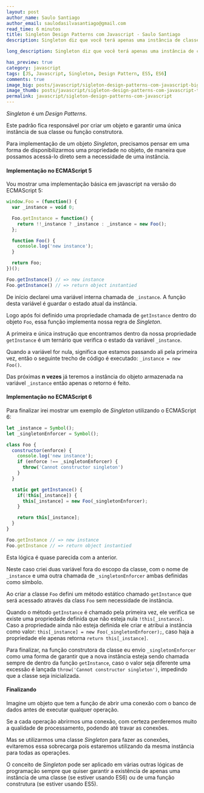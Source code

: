```yaml
---
layout: post
author_name: Saulo Santiago
author_email: saulodasilvasantiago@gmail.com
read_time: 6 minutos
title: Singleton Design Patterns com Javascript - Saulo Santiago
description: Singleton diz que você terá apenas uma instância de classe.

long_description: Singleton diz que você terá apenas uma instância de classe (se estiver utilizando ES6) ou de uma função construtora (se estiver utilizando ES5).

has_preview: true
category: javascript
tags: [JS, Javascript, Singleton, Design Pattern, ES5, ES6]
comments: true
image_big: posts/javascript/sigleton-design-patterns-com-javascript-big.png
image_thumb: posts/javascript/sigleton-design-patterns-com-javascript-thumb.png
permalink: javascript/sigleton-design-patterns-com-javascript
---
```


_Singleton_ é um _Design Patterns_.

Este padrão fica responsável por criar um objeto e garantir uma única instância de sua classe ou função construtora.

Para implementação de um objeto _Singleton_, precisamos pensar em uma forma de disponibilizarmos uma propriedade no objeto, de maneira que possamos acessá-lo direto sem a necessidade de uma instância.

#### Implementação no ECMAScript 5

Vou mostrar uma implementação básica em javascript na versão do ECMAScript 5:

```js
window.Foo = (function() {
  var _instance = void 0;

  Foo.getInstance = function() {
    return !!_instance ? _instance : _instance = new Foo();
  };

  function Foo() {
    console.log('new instance');
  }

  return Foo;
})();

Foo.getInstance() // => new instance
Foo.getInstance() // => return object instantied
```

De início declarei uma variável interna chamada de `_instance`. A função desta variável é guardar o estado atual da instância.

Logo após foi definido uma propriedade chamada de `getInstance` dentro do objeto `Foo`, essa função implementa nossa regra de _Singleton_.

A primeira e única instrução que encontramos dentro da nossa propriedade `getInstance` é um ternário que verifica o estado da variável `_instance`.

Quando a variável for nula, significa que estamos passando ali pela primeira vez, então o seguinte trecho de código é executado: `_instance = new Foo()`.

Das próximas **n vezes** já teremos a instância do objeto armazenada na variável `_instance` então apenas o retorno é feito.

#### Implementação no ECMAScript 6

Para finalizar irei mostrar um exemplo de _Singleton_ utilizando o ECMAScript 6:

```js
let _instance = Symbol();
let _singletonEnforcer = Symbol();

class Foo {
  constructor(enforce) {
    console.log('new instance');
    if (enforce !== _singletonEnforcer) {
      throw('Cannot constructor singleton')
    }
  }

  static get getInstance() {
    if(!this[_instance]) {
      this[_instance] = new Foo(_singletonEnforcer);
    }

    return this[_instance];
  }
}

Foo.getInstance // => new instance
Foo.getInstance // => return object instantied
```

Esta lógica é quase parecida com a anterior.

Neste caso criei duas variável fora do escopo da classe, com o nome de `_instance` e uma outra chamada de `_singletonEnforcer` ambas definidas como símbolo.

Ao criar a classe `Foo` defini um método estático chamado `getInstance` que será acessado através da class `Foo` sem necessidade de instância.

Quando o método `getInstance` é chamado pela primeira vez, ele verifica se existe uma propriedade definida que não esteja nula `!this[_instance]`. Caso a propriedade ainda não esteja definida ele criar e atribui a instância como valor: `this[_instance] = new Foo(_singletonEnforcer);`, caso haja a propriedade ele apenas retorna `return this[_instance]`.

Para finalizar, na função construtora da classe eu envio `_singletonEnforcer` como uma forma de garantir que a nova instância esteja sendo chamada sempre de dentro da função `getInstance`, caso o valor seja diferente uma excessão é lançada `throw('Cannot constructor singleton')`, impedindo que a classe seja inicializada.

#### Finalizando

Imagine um objeto que tem a função de abrir uma conexão com o banco de dados antes de executar qualquer operação.

Se a cada operação abrirmos uma conexão, com certeza perderemos muito a qualidade de processamento, podendo até travar as conexões.

Mas se utilizarmos uma classe _Singleton_ para fazer as conexões, evitaremos essa sobrecarga pois estaremos utilizando da mesma instância para todas as operações.

O conceito de _Singleton_ pode ser aplicado em várias outras lógicas de programação sempre que quiser garantir a existência de apenas uma instância de uma classe (se estiver usando ES6) ou de uma função construtura (se estiver usando ES5).
